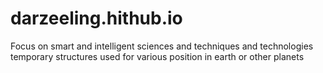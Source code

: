 # darzeeling.hithub.io
Focus on smart and intelligent sciences and techniques and technologies temporary structures used for various position in earth or other planets
